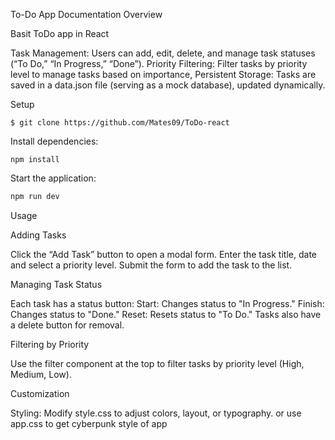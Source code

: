  To-Do App Documentation
Overview

Basit ToDo app in React

   Task Management: Users can add, edit, delete, and manage task statuses (“To Do,” “In Progress,” “Done”).
    Priority Filtering: Filter tasks by priority level to manage tasks based on importance,
    Persistent Storage: Tasks are saved in a data.json file (serving as a mock database), updated dynamically.


Setup

    
```
$ git clone https://github.com/Mates09/ToDo-react
```



Install dependencies:

```
npm install
```

Start the application:


```bash
npm run dev
```

Usage

Adding Tasks

   Click the “Add Task” button to open a modal form.
    Enter the task title, date and select a priority level.
    Submit the form to add the task to the list.

Managing Task Status

   Each task has a status button:
    Start: Changes status to "In Progress."
    Finish: Changes status to "Done."
    Reset: Resets status to "To Do."
    Tasks also have a delete button for removal.

Filtering by Priority

   Use the filter component at the top to filter tasks by priority level (High, Medium, Low).

Customization

   Styling: Modify style.css to adjust colors, layout, or typography.
    or use app.css to get cyberpunk style of app
   
